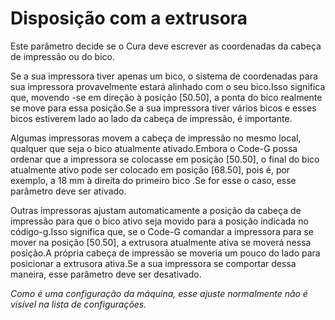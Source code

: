 Disposição com a extrusora
====
Este parâmetro decide se o Cura deve escrever as coordenadas da cabeça de impressão ou do bico.

Se a sua impressora tiver apenas um bico, o sistema de coordenadas para sua impressora provavelmente estará alinhado com o seu bico.Isso significa que, movendo -se em direção à posição [50.50], a ponta do bico realmente se move para essa posição.Se a sua impressora tiver vários bicos e esses bicos estiverem lado ao lado da cabeça de impressão, é importante.

Algumas impressoras movem a cabeça de impressão no mesmo local, qualquer que seja o bico atualmente ativado.Embora o Code-G possa ordenar que a impressora se colocasse em posição [50.50], o final do bico atualmente ativo pode ser colocado em posição [68.50], pois é, por exemplo, a 18 mm à direita do primeiro bico .Se for esse o caso, esse parâmetro deve ser ativado.

Outras impressoras ajustam automaticamente a posição da cabeça de impressão para que o bico ativo seja movido para a posição indicada no código-g.Isso significa que, se o Code-G comandar a impressora para se mover na posição [50.50], a extrusora atualmente ativa se moverá nessa posição.A própria cabeça de impressão se moveria um pouco do lado para posicionar a extrusora ativa.Se a sua impressora se comportar dessa maneira, esse parâmetro deve ser desativado.

*Como é uma configuração da máquina, esse ajuste normalmente não é visível na lista de configurações.*